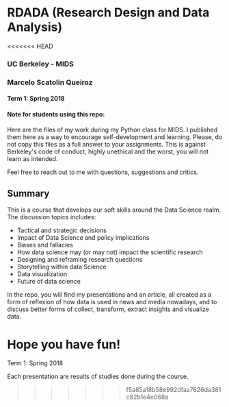 # RDADA (Research Design and Data Analysis)
<<<<<<< HEAD
### UC Berkeley - MIDS
### Marcelo Scatolin Queiroz
#### Term 1: Spring 2018

#### Note for students using this repo:
Here are the files of my work during my Python class for MIDS. I published them here as a way to encourage self-development and learning. Please, do not copy this files as a full answer to your assignments. This is against Berkeley's code of conduct, highly unethical and the worst, you will not learn as intended.

Feel free to reach out to me with questions, suggestions and critics.

## Summary

This is a course that develops our soft skills around the Data Science realm. The discussion topics includes:

* Tactical and strategic decisions
* Impact of Data Science and policy implications
* Biases and fallacies
* How data science may (or may not) impact the scientific research
* Designing and reframing research questions
* Storytelling within data Science
* Data visualization
* Future of data science

In the repo, you will find my presentations and an article, all created as a form of reflexion of how data is used in news and media nowadays, and to discuss better forms of collect, transform, extract insights and visualize data.

Hope you have fun!
=======

Term 1: Spring 2018

Each presentation are results of studies done during the course.

>>>>>>> f5a85a18b58e992dfaa7626da381c82b1e4e068a
